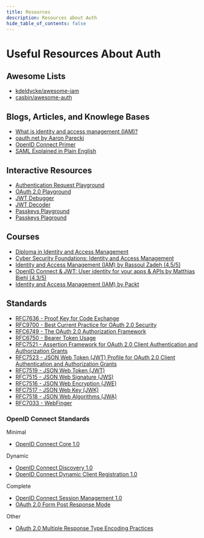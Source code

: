 ```yaml
---
title: Resources
description: Resources about Auth
hide_table_of_contents: false
---
```


# Useful Resources About Auth

## Awesome Lists

* [kdeldycke/awesome-iam](https://github.com/kdeldycke/awesome-iam)
* [casbin/awesome-auth](https://github.com/casbin/awesome-auth)

## Blogs, Articles, and Knowlege Bases

* [What is identity and access management (IAM)?](https://www.cloudflare.com/learning/access-management/what-is-identity-and-access-management/)
* [oauth.net by Aaron Parecki](https://oauth.net/2/)
* [OpenID Connect Primer](https://developer.okta.com/blog/2017/07/25/oidc-primer-part-1)
* [SAML Explained in Plain English](https://www.onelogin.com/learn/saml])

## Interactive Resources

* [Authentication Request Playground](https://zitadel.com/playgrounds/oidc)
* [OAuth 2.0 Playground](https://www.oauth.com/playground/)
* [JWT Debugger](http://jwt.io/)
* [JWT Decoder](https://fusionauth.io/dev-tools/jwt-decoder)
* [Passkeys Playground](https://learnpasskeys.io/demo)
* [Passkeys Plaground](https://www.passkeys.com/playground)

## Courses

* [Diploma in Identity and Access Management](https://alison.com/courses/identity-and-access-management/content)
* [Cyber Security Foundations: Identity and Access Management](https://www.futurelearn.com/courses/identity-and-access-management-part-1)
* [Identity and Access Management (IAM) by Rassoul Zadeh (4.5/5)](https://www.udemy.com/course/identity-and-access-management-iam/)
* [OpenID Connect & JWT: User identity for your apps & APIs by Matthias Biehl (4.3/5)](https://www.udemy.com/course/openid-connect/)
* [Identity and Access Management (IAM) by Packt](https://www.coursera.org/learn/packt-identify-andaccess-management-iam-oy5r6)

## Standards

* [RFC7636 - Proof Key for Code Exchange](https://www.rfc-editor.org/rfc/rfc7636)
* [RFC9700 - Best Current Practice for OAuth 2.0 Security](https://datatracker.ietf.org/doc/html/rfc9700#name-authorization-code-grant)
* [RFC6749 - The OAuth 2.0 Authorization Framework](https://datatracker.ietf.org/doc/html/rfc6749)
* [RFC6750 - Bearer Token Usage](https://datatracker.ietf.org/doc/html/rfc6750)
* [RFC7521 - Assertion Framework for OAuth 2.0 Client Authentication and Authorization Grants](https://datatracker.ietf.org/doc/html/rfc7521)
* [RFC7523 - JSON Web Token (JWT) Profile for OAuth 2.0 Client Authentication and Authorization Grants](https://datatracker.ietf.org/doc/html/rfc7523)
* [RFC7519 - JSON Web Token (JWT)](https://datatracker.ietf.org/doc/html/rfc7519)
* [RFC7515 - JSON Web Signature (JWS)](https://datatracker.ietf.org/doc/html/rfc7515)
* [RFC7516 - JSON Web Encryption (JWE)](https://datatracker.ietf.org/doc/html/rfc7516)
* [RFC7517 - JSON Web Key (JWK)](https://datatracker.ietf.org/doc/html/rfc7517)
* [RFC7518 - JSON Web Algorithms (JWA)](https://datatracker.ietf.org/doc/html/rfc7518)
* [RFC7033 - WebFinger](https://datatracker.ietf.org/doc/html/rfc7033)

### OpenID Connect Standards

Minimal

* [OpenID Connect Core 1.0](https://openid.net/specs/openid-connect-core-1_0.html)

Dynamic

* [OpenID Connect Discovery 1.0](https://openid.net/specs/openid-connect-discovery-1_0.html)
* [OpenID Connect Dynamic Client Registration 1.0](https://openid.net/specs/openid-connect-registration-1_0.html)

Complete

* [OpenID Connect Session Management 1.0](https://openid.net/specs/openid-connect-session-1_0.html)
* [OAuth 2.0 Form Post Response Mode](https://openid.net/specs/oauth-v2-form-post-response-mode-1_0.html)

Other

* [OAuth 2.0 Multiple Response Type Encoding Practices](https://openid.net/specs/oauth-v2-multiple-response-types-1_0.html)
